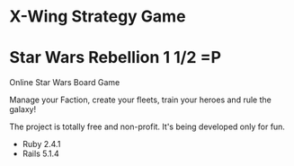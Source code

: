# X-Wing Strategy Game
# Star Wars Rebellion 1 1/2 =P

Online Star Wars Board Game

Manage your Faction, create your fleets, train your heroes and rule the galaxy!

The project is totally free and non-profit. It's being developed only for fun.

* Ruby 2.4.1
* Rails 5.1.4
